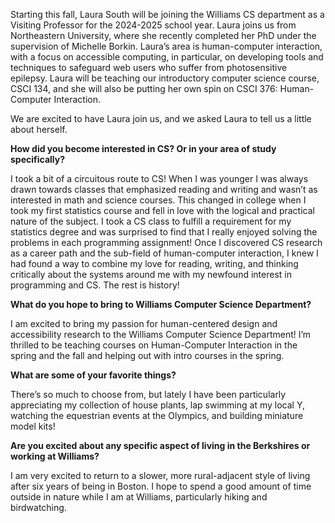 Starting this fall, Laura South will be joining the Williams CS department as a Visiting Professor for the 2024-2025 school year. Laura joins us from Northeastern University, where she recently completed her PhD under the supervision of Michelle Borkin. Laura’s area is human-computer interaction, with a focus on accessible computing, in particular, on developing tools and techniques to safeguard web users who suffer from photosensitive epilepsy. Laura will be teaching our introductory computer science course, CSCI 134, and she will also be putting her own spin on CSCI 376: Human-Computer Interaction.

We are excited to have Laura join us, and we asked Laura to tell us a little about herself.

**How did you become interested in CS? Or in your area of study specifically?**

I took a bit of a circuitous route to CS! When I was younger I was always drawn towards classes that emphasized reading and writing and wasn’t as interested in math and science courses. This changed in college when I took my first statistics course and fell in love with the logical and practical nature of the subject. I took a CS class to fulfill a requirement for my statistics degree and was surprised to find that I really enjoyed solving the problems in each programming assignment! Once I discovered CS research as a career path and the sub-field of human-computer interaction, I knew I had found a way to combine my love for reading, writing, and thinking critically about the systems around me with my newfound interest in programming and CS. The rest is history!

**What do you hope to bring to Williams Computer Science Department?**

I am excited to bring my passion for human-centered design and accessibility research to the Williams Computer Science Department! I’m thrilled to be teaching courses on Human-Computer Interaction in the spring and the fall and helping out with intro courses in the spring.

**What are some of your favorite things?**

There’s so much to choose from, but lately I have been particularly appreciating my collection of house plants, lap swimming at my local Y, watching the equestrian events at the Olympics, and building miniature model kits!

**Are you excited about any specific aspect of living in the Berkshires or working at Williams?**

I am very excited to return to a slower, more rural-adjacent style of living after six years of being in Boston. I hope to spend a good amount of time outside in nature while I am at Williams, particularly hiking and birdwatching.